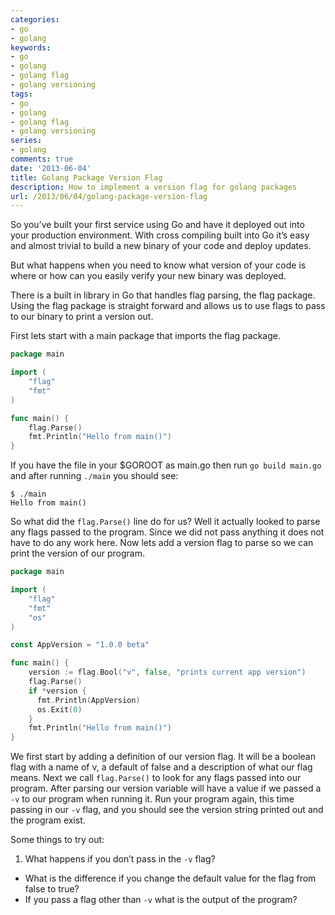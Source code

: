 ```yaml
---
categories:
- go
- golang
keywords:
- go
- golang
- golang flag
- golang versioning
tags:
- go
- golang
- golang flag
- golang versioning
series:
- golang
comments: true
date: '2013-06-04'
title: Golang Package Version Flag
description: How to implement a version flag for golang packages
url: /2013/06/04/golang-package-version-flag
---
```


So you’ve built your first service using Go and have it deployed out into your
production environment. With cross compiling built into Go it’s easy and almost
trivial to build a new binary of your code and deploy updates.

<!--more-->

But what happens when you need to know what version of your code is where or
how can you easily verify your new binary was deployed.

There is a built in library in Go that handles flag parsing, the flag package.
Using the flag package is straight forward and allows us to use flags to pass
to our binary to print a version out.

First lets start with a main package that imports the flag package.

```go
package main

import (
    "flag"
    "fmt"
)

func main() {
    flag.Parse()
    fmt.Println("Hello from main()")
}
```

If you have the file in your $GOROOT as main.go then run `go build main.go`
and after running `./main` you should see:

```
$ ./main
Hello from main()
```

So what did the `flag.Parse()` line do for us? Well it actually looked to
parse any flags passed to the program. Since we did not pass anything it does
not have to do any work here. Now lets add a version flag to parse so we can
print the version of our program.

```go
package main

import (
    "flag"
    "fmt"
    "os"
)

const AppVersion = "1.0.0 beta"

func main() {
    version := flag.Bool("v", false, "prints current app version")
    flag.Parse()
    if *version {
      fmt.Println(AppVersion)
      os.Exit(0)
    }
    fmt.Println("Hello from main()")
}
```

We first start by adding a definition of our version flag. It will be a boolean
flag with a name of v, a default of false and a description of what our flag means.
Next we call `flag.Parse()` to look for any flags passed into our program.
After parsing our version variable will have a value if we passed a `-v` to our
program when running it. Run your program again, this time passing in our `-v`
flag, and you should see the version string printed out and the program exist.

Some things to try out:

1. What happens if you don’t pass in the `-v` flag?
* What is the difference if you change the default value for the flag from false to true?
* If you pass a flag other than `-v` what is the output of the program?
